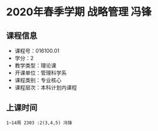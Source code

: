# 2020年春季学期 战略管理 冯锋






## 课程信息

- 课程号：016100.01
- 学分：2
- 教学类型：理论课
- 开课单位：管理科学系
- 课程类别：专业核心
- 课程层次：本科计划内课程

## 上课时间

```
1~14周 2303 :2(3,4,5) 冯锋
```

